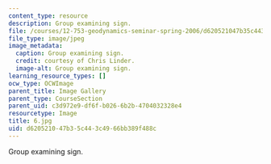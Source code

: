 ```yaml
---
content_type: resource
description: Group examining sign.
file: /courses/12-753-geodynamics-seminar-spring-2006/d620521047b35c443c4966bb389f488c_6.jpg
file_type: image/jpeg
image_metadata:
  caption: Group examining sign.
  credit: courtesy of Chris Linder.
  image-alt: Group examining sign.
learning_resource_types: []
ocw_type: OCWImage
parent_title: Image Gallery
parent_type: CourseSection
parent_uid: c3d972e9-df6f-b026-6b2b-4704032328e4
resourcetype: Image
title: 6.jpg
uid: d6205210-47b3-5c44-3c49-66bb389f488c
---
```

Group examining sign.

